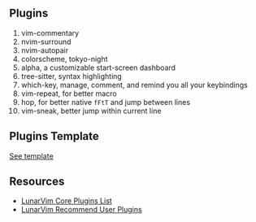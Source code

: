 ## Plugins

1. vim-commentary
2. nvim-surround
3. nvim-autopair
4. colorscheme, tokyo-night
5. alpha, a customizable start-screen dashboard
6. tree-sitter, syntax highlighting
7. which-key, manage, comment, and remind you all your keybindings
8. vim-repeat, for better macro
9. hop, for better native `fFtT` and jump between lines 
10. vim-sneak, better jump within current line

## Plugins Template

[See template](./template.lua.bak)

## Resources

- [LunarVim Core Plugins List](https://www.lunarvim.org/docs/features/core-plugins-list)
- [LunarVim Recommend User Plugins](https://www.lunarvim.org/docs/configuration/plugins/example-configurations)
